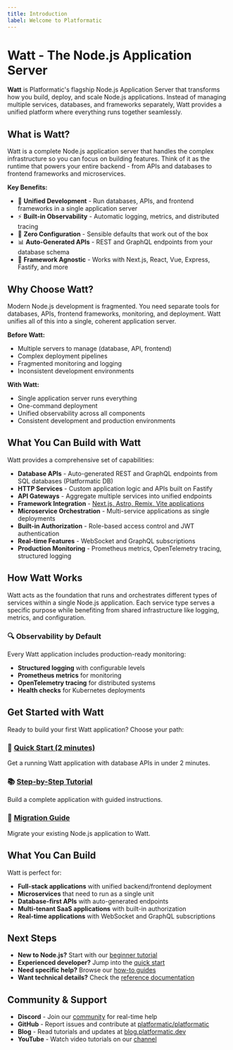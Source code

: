 ```yaml
---
title: Introduction
label: Welcome to Platformatic
---
```


# Watt - The Node.js Application Server

**Watt** is Platformatic's flagship Node.js Application Server that transforms how you build, deploy, and scale Node.js applications. Instead of managing multiple services, databases, and frameworks separately, Watt provides a unified platform where everything runs together seamlessly.

## What is Watt?

Watt is a complete Node.js application server that handles the complex infrastructure so you can focus on building features. Think of it as the runtime that powers your entire backend - from APIs and databases to frontend frameworks and microservices.

**Key Benefits:**
- 🚀 **Unified Development** - Run databases, APIs, and frontend frameworks in a single application server
- ⚡ **Built-in Observability** - Automatic logging, metrics, and distributed tracing
- 🔧 **Zero Configuration** - Sensible defaults that work out of the box
- 📊 **Auto-Generated APIs** - REST and GraphQL endpoints from your database schema
- 🎨 **Framework Agnostic** - Works with Next.js, React, Vue, Express, Fastify, and more

## Why Choose Watt?

Modern Node.js development is fragmented. You need separate tools for databases, APIs, frontend frameworks, monitoring, and deployment. Watt unifies all of this into a single, coherent application server.

**Before Watt:**
- Multiple servers to manage (database, API, frontend)
- Complex deployment pipelines
- Fragmented monitoring and logging
- Inconsistent development environments

**With Watt:**
- Single application server runs everything
- One-command deployment
- Unified observability across all components
- Consistent development and production environments

## What You Can Build with Watt

Watt provides a comprehensive set of capabilities:

- **Database APIs** - Auto-generated REST and GraphQL endpoints from SQL databases (Platformatic DB)
- **HTTP Services** - Custom application logic and APIs built on Fastify
- **API Gateways** - Aggregate multiple services into unified endpoints
- **Framework Integration** - [Next.js, Astro, Remix, Vite applications](/docs/guides/frameworks)
- **Microservice Orchestration** - Multi-service applications as single deployments
- **Built-in Authorization** - Role-based access control and JWT authentication
- **Real-time Features** - WebSocket and GraphQL subscriptions
- **Production Monitoring** - Prometheus metrics, OpenTelemetry tracing, structured logging

## How Watt Works

Watt acts as the foundation that runs and orchestrates different types of services within a single Node.js application. Each service type serves a specific purpose while benefiting from shared infrastructure like logging, metrics, and configuration.

### 🔍 Observability by Default

Every Watt application includes production-ready monitoring:

- **Structured logging** with configurable levels
- **Prometheus metrics** for monitoring
- **OpenTelemetry tracing** for distributed systems
- **Health checks** for Kubernetes deployments

## Get Started with Watt

Ready to build your first Watt application? Choose your path:

### 🚀 [Quick Start (2 minutes)](/docs/getting-started/quick-start-watt)
Get a running Watt application with database APIs in under 2 minutes.

### 📚 [Step-by-Step Tutorial](/docs/learn/beginner/crud-application)  
Build a complete application with guided instructions.

### 🔧 [Migration Guide](/docs/getting-started/port-your-app)
Migrate your existing Node.js application to Watt.

## What You Can Build

Watt is perfect for:

- **Full-stack applications** with unified backend/frontend deployment
- **Microservices** that need to run as a single unit
- **Database-first APIs** with auto-generated endpoints
- **Multi-tenant SaaS applications** with built-in authorization
- **Real-time applications** with WebSocket and GraphQL subscriptions

## Next Steps

- **New to Node.js?** Start with our [beginner tutorial](/docs/learn/beginner/crud-application)
- **Experienced developer?** Jump into the [quick start](/docs/getting-started/quick-start-watt)
- **Need specific help?** Browse our [how-to guides](/docs/guides/build-modular-monolith)
- **Want technical details?** Check the [reference documentation](/docs/reference-overview)

## Community & Support

- **Discord** - Join our [community](https://discord.gg/platformatic) for real-time help
- **GitHub** - Report issues and contribute at [platformatic/platformatic](https://github.com/platformatic/platformatic)
- **Blog** - Read tutorials and updates at [blog.platformatic.dev](https://blog.platformatic.dev/)
- **YouTube** - Watch video tutorials on our [channel](https://www.youtube.com/channel/UCLuqTMhiF1BHGPTLYO4M3Gw)



